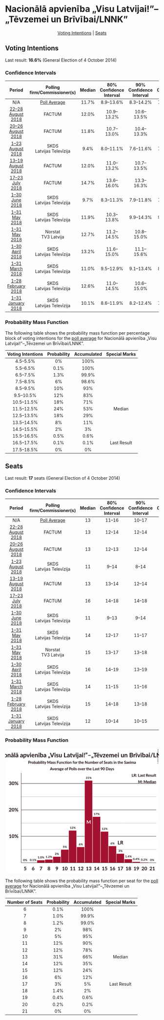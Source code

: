 # Nacionālā apvienība „Visu Latvijai!”–„Tēvzemei un Brīvībai/LNNK”

<p align="center"><a href="#voting-intentions">Voting Intentions</a> | <a href="#seats">Seats</a></p>

## Voting Intentions

Last result: **16.6%** (General Election of 4 October 2014)

### Confidence Intervals

| Period     | Polling firm/Commissioner(s) | Median | 80% Confidence Interval | 90% Confidence Interval | 95% Confidence Interval | 99% Confidence Interval |
|:----------:|:----------------:|:-----------:|:-----------------------:|:-----------------------:|:-----------------------:|:-----------------------:|
| N/A | [Poll Average](average.html) | 11.7% | 8.9–13.6% | 8.3–14.2% | 7.8–14.7% | 7.1–15.7% |
| [22–28 August 2018](2018-08-28-FACTUM.html) | FACTUM | 12.0% | 10.9–13.2% | 10.6–13.5% | 10.3–13.8% | 9.8–14.4% |
| [20–26 August 2018](2018-08-26-FACTUM.html) | FACTUM | 11.8% | 10.7–13.0% | 10.4–13.3% | 10.2–13.6% | 9.7–14.2% |
| [1–23 August 2018](2018-08-23-SKDS.html) | SKDS <br> Latvijas Televīzija | 9.4% | 8.0–11.1% | 7.6–11.6% | 7.3–12.0% | 6.7–12.9% |
| [13–19 August 2018](2018-08-19-FACTUM.html) | FACTUM | 12.0% | 11.0–13.2% | 10.7–13.5% | 10.4–13.8% | 9.9–14.4% |
| [17–23 July 2018](2018-07-23-FACTUM.html) | FACTUM | 14.7% | 13.6–16.0% | 13.3–16.3% | 13.0–16.6% | 12.5–17.2% |
| [1–30 June 2018](2018-06-30-SKDS.html) | SKDS <br> Latvijas Televīzija | 9.7% | 8.3–11.3% | 7.9–11.8% | 7.6–12.2% | 7.0–13.1% |
| [1–31 May 2018](2018-05-31-SKDS.html) | SKDS <br> Latvijas Televīzija | 11.9% | 10.3–13.8% | 9.9–14.3% | 9.5–14.8% | 8.8–15.7% |
| [1–31 May 2018](2018-05-31-Norstat.html) | Norstat <br> TV3 Latvija | 12.7% | 11.2–14.5% | 10.8–15.0% | 10.5–15.4% | 9.8–16.2% |
| [1–30 April 2018](2018-04-30-SKDS.html) | SKDS <br> Latvijas Televīzija | 13.2% | 11.6–15.0% | 11.1–15.6% | 10.7–16.0% | 10.0–17.0% |
| [1–31 March 2018](2018-03-31-SKDS.html) | SKDS <br> Latvijas Televīzija | 11.0% | 9.5–12.9% | 9.1–13.4% | 8.7–13.9% | 8.0–14.8% |
| [1–28 February 2018](2018-02-28-SKDS.html) | SKDS <br> Latvijas Televīzija | 12.6% | 11.0–14.5% | 10.6–15.0% | 10.2–15.5% | 9.5–16.4% |
| [1–31 January 2018](2018-01-31-SKDS.html) | SKDS <br> Latvijas Televīzija | 10.1% | 8.6–11.9% | 8.2–12.4% | 7.9–12.8% | 7.2–13.7% |

### Probability Mass Function

The following table shows the probability mass function per percentage block of voting intentions for the [poll average](average.html) for Nacionālā apvienība „Visu Latvijai!”–„Tēvzemei un Brīvībai/LNNK”.

| Voting Intentions | Probability | Accumulated | Special Marks |
|:-----------------:|:-----------:|:-----------:|:-------------:|
| 4.5–5.5% | 0% | 100% |  |
| 5.5–6.5% | 0.1% | 100% |  |
| 6.5–7.5% | 1.3% | 99.9% |  |
| 7.5–8.5% | 6% | 98.6% |  |
| 8.5–9.5% | 10% | 93% |  |
| 9.5–10.5% | 12% | 83% |  |
| 10.5–11.5% | 18% | 71% |  |
| 11.5–12.5% | 24% | 53% | Median |
| 12.5–13.5% | 18% | 29% |  |
| 13.5–14.5% | 8% | 11% |  |
| 14.5–15.5% | 2% | 3% |  |
| 15.5–16.5% | 0.5% | 0.6% |  |
| 16.5–17.5% | 0.1% | 0.1% | Last Result |
| 17.5–18.5% | 0% | 0% |  |


## Seats

Last result: **17** seats (General Election of 4 October 2014)

### Confidence Intervals

| Period     | Polling firm/Commissioner(s) | Median | 80% Confidence Interval | 90% Confidence Interval | 95% Confidence Interval | 99% Confidence Interval |
|:----------:|:----------------:|:------:|:-----------------------:|:-----------------------:|:-----------------------:|:-----------------------:|
| N/A | [Poll Average](average.html) | 13 | 11–16 | 10–17 | 9–17 | 7–19 |
| [22–28 August 2018](2018-08-28-FACTUM.html) | FACTUM | 13 | 12–14 | 12–14 | 12–15 | 12–16 |
| [20–26 August 2018](2018-08-26-FACTUM.html) | FACTUM | 13 | 12–13 | 12–14 | 12–15 | 11–16 |
| [1–23 August 2018](2018-08-23-SKDS.html) | SKDS <br> Latvijas Televīzija | 11 | 9–14 | 8–14 | 7–15 | 7–15 |
| [13–19 August 2018](2018-08-19-FACTUM.html) | FACTUM | 13 | 13–14 | 12–14 | 12–15 | 12–17 |
| [17–23 July 2018](2018-07-23-FACTUM.html) | FACTUM | 16 | 14–18 | 14–18 | 13–18 | 13–19 |
| [1–30 June 2018](2018-06-30-SKDS.html) | SKDS <br> Latvijas Televīzija | 11 | 9–13 | 9–14 | 8–14 | 7–15 |
| [1–31 May 2018](2018-05-31-SKDS.html) | SKDS <br> Latvijas Televīzija | 14 | 12–17 | 11–17 | 11–18 | 10–20 |
| [1–31 May 2018](2018-05-31-Norstat.html) | Norstat <br> TV3 Latvija | 15 | 13–17 | 13–18 | 13–18 | 11–20 |
| [1–30 April 2018](2018-04-30-SKDS.html) | SKDS <br> Latvijas Televīzija | 16 | 14–19 | 13–19 | 12–19 | 11–20 |
| [1–31 March 2018](2018-03-31-SKDS.html) | SKDS <br> Latvijas Televīzija | 14 | 11–15 | 11–16 | 10–17 | 9–18 |
| [1–28 February 2018](2018-02-28-SKDS.html) | SKDS <br> Latvijas Televīzija | 15 | 14–18 | 13–18 | 12–19 | 11–20 |
| [1–31 January 2018](2018-01-31-SKDS.html) | SKDS <br> Latvijas Televīzija | 12 | 10–14 | 10–15 | 9–17 | 7–17 |

### Probability Mass Function

![Graph with seats probability mass function not yet produced](average-seats-pmf-nacionālāapvienība„visulatvijai”–„tēvzemeiunbrīvībailnnk”.png "Seats Probability Mass Function")

The following table shows the probability mass function per seat for the [poll average](average.html) for Nacionālā apvienība „Visu Latvijai!”–„Tēvzemei un Brīvībai/LNNK”.

| Number of Seats | Probability | Accumulated | Special Marks |
|:---------------:|:-----------:|:-----------:|:-------------:|
| 6 | 0.1% | 100% |  |
| 7 | 1.0% | 99.9% |  |
| 8 | 1.2% | 99.0% |  |
| 9 | 2% | 98% |  |
| 10 | 5% | 95% |  |
| 11 | 12% | 90% |  |
| 12 | 12% | 78% |  |
| 13 | 31% | 66% | Median |
| 14 | 12% | 35% |  |
| 15 | 12% | 24% |  |
| 16 | 6% | 12% |  |
| 17 | 3% | 5% | Last Result |
| 18 | 1.4% | 2% |  |
| 19 | 0.4% | 0.6% |  |
| 20 | 0.2% | 0.2% |  |
| 21 | 0% | 0% |  |


